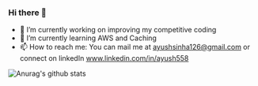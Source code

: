 ### Hi there 👋

- 🔭 I’m currently working on improving my competitive coding 
- 🌱 I’m currently learning AWS and Caching
- 📫 How to reach me: You can mail me at ayushsinha126@gmail.com or connect on linkedIn www.linkedin.com/in/ayush558

![Anurag's github stats](https://github-readme-stats.vercel.app/api?username=ayush5588&count_private=true&show_icons=true&theme=dracula)
